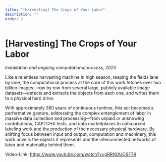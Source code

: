 ```yaml
---
title: "[Harvesting] The Crops of Your Labor"
description: ""
order: 2
---
```


# \[Harvesting] The Crops of Your Labor

_Installation and ongoing computational process, 2025_

Like a relentless harvesting machine in high season, reaping the fields lane by lane, the computational process at the core of this work fetches over two billion images—row by row from several large, publicly available image datasets—detects and extracts the objects from each one, and writes them to a physical hard drive.

With approximately 380 years of continuous runtime, this act becomes a performative gesture, addressing the complex entanglement of labor in massive data collection and processing—from unpaid or unknowing contributions, CAPTCHA tests, and data marketplaces to outsourced labeling work and the production of the necessary physical hardware. By shifting focus between input and output, computation and machinery, this work unveils the objects it represents and the interconnected networks of labor and materiality behind them.

Video-Link:
https://www.youtube.com/watch?v=gRRNOUOSF78